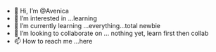 - 👋 Hi, I’m @Avenica
- 👀 I’m interested in ...learning
- 🌱 I’m currently learning ...everything...total newbie
- 💞️ I’m looking to collaborate on ... nothing yet, learn first then collab
- 📫 How to reach me ...here

<!---
Avenica/Avenica is a ✨ special ✨ repository because its `README.md` (this file) appears on your GitHub profile.
You can click the Preview link to take a look at your changes.
--->
